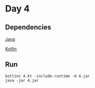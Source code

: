 # Day 4

## Dependencies

[Java](https://java.com/)  

[Kotlin](https://kotlinlang.org/)  

## Run

    kotlinc 4.kt -include-runtime -d 4.jar
    java -jar 4.jar
